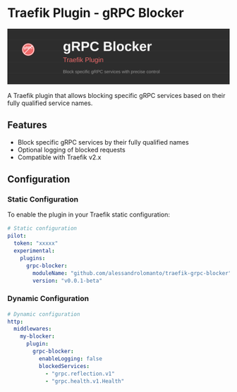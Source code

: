 # Traefik Plugin - gRPC Blocker

<p align="center">
  <img src="assets/img/grpc-blocker-banner.svg" alt="gRPC Blocker Banner" width="800" />
</p>

A Traefik plugin that allows blocking specific gRPC services based on their fully qualified service names.

## Features

- Block specific gRPC services by their fully qualified names
- Optional logging of blocked requests
- Compatible with Traefik v2.x

## Configuration

### Static Configuration

To enable the plugin in your Traefik static configuration:

```yaml
# Static configuration
pilot:
  token: "xxxxx"
  experimental:
    plugins:
      grpc-blocker:
        moduleName: "github.com/alessandrolomanto/traefik-grpc-blocker"
        version: "v0.0.1-beta"
```

### Dynamic Configuration

```yaml
# Dynamic configuration
http:
  middlewares:
    my-blocker:
      plugin:
        grpc-blocker:
          enableLogging: false
          blockedServices:
            - "grpc.reflection.v1"
            - "grpc.health.v1.Health"
```
